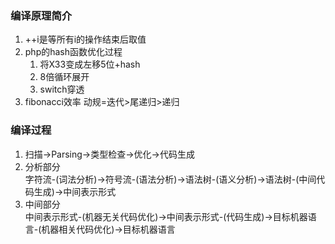 ### 编译原理简介
1. ++i是等所有i的操作结束后取值
2. php的hash函数优化过程
   1. 将X33变成左移5位+hash
   2. 8倍循环展开
   3. switch穿透
3. fibonacci效率 动规=迭代>尾递归>递归

### 编译过程
1. 扫描->Parsing->类型检查->优化->代码生成
2. 分析部分  
    字符流-(词法分析)->符号流-(语法分析)->语法树-(语义分析)->语法树-(中间代码生成)->中间表示形式
3. 中间部分  
   中间表示形式-(机器无关代码优化)->中间表示形式-(代码生成)->目标机器语言-(机器相关代码优化)->目标机器语言
